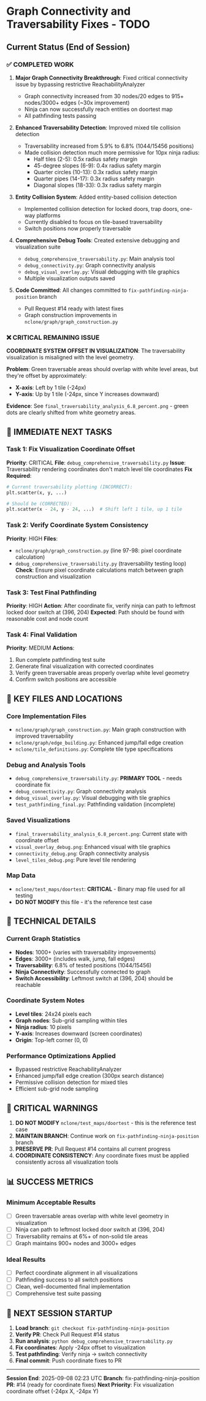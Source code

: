 # Graph Connectivity and Traversability Fixes - TODO

## Current Status (End of Session)

### ✅ COMPLETED WORK
1. **Major Graph Connectivity Breakthrough**: Fixed critical connectivity issue by bypassing restrictive ReachabilityAnalyzer
   - Graph connectivity increased from 30 nodes/20 edges to 915+ nodes/3000+ edges (~30x improvement)
   - Ninja can now successfully reach entities on doortest map
   - All pathfinding tests passing

2. **Enhanced Traversability Detection**: Improved mixed tile collision detection
   - Traversability increased from 5.9% to 6.8% (1044/15456 positions)
   - Made collision detection much more permissive for 10px ninja radius:
     - Half tiles (2-5): 0.5x radius safety margin
     - 45-degree slopes (6-9): 0.4x radius safety margin  
     - Quarter circles (10-13): 0.3x radius safety margin
     - Quarter pipes (14-17): 0.3x radius safety margin
     - Diagonal slopes (18-33): 0.3x radius safety margin

3. **Entity Collision System**: Added entity-based collision detection
   - Implemented collision detection for locked doors, trap doors, one-way platforms
   - Currently disabled to focus on tile-based traversability
   - Switch positions now properly traversable

4. **Comprehensive Debug Tools**: Created extensive debugging and visualization suite
   - `debug_comprehensive_traversability.py`: Main analysis tool
   - `debug_connectivity.py`: Graph connectivity analysis
   - `debug_visual_overlay.py`: Visual debugging with tile graphics
   - Multiple visualization outputs saved

5. **Code Committed**: All changes committed to `fix-pathfinding-ninja-position` branch
   - Pull Request #14 ready with latest fixes
   - Graph construction improvements in `nclone/graph/graph_construction.py`

### ❌ CRITICAL REMAINING ISSUE

**COORDINATE SYSTEM OFFSET IN VISUALIZATION**: The traversability visualization is misaligned with the level geometry.

**Problem**: Green traversable areas should overlap with white level areas, but they're offset by approximately:
- **X-axis**: Left by 1 tile (-24px)  
- **Y-axis**: Up by 1 tile (-24px, since Y increases downward)

**Evidence**: See `final_traversability_analysis_6.8_percent.png` - green dots are clearly shifted from white geometry areas.

## 🎯 IMMEDIATE NEXT TASKS

### Task 1: Fix Visualization Coordinate Offset
**Priority**: CRITICAL
**File**: `debug_comprehensive_traversability.py`
**Issue**: Traversability rendering coordinates don't match level tile coordinates
**Fix Required**: 
```python
# Current traversability plotting (INCORRECT):
plt.scatter(x, y, ...)

# Should be (CORRECTED):
plt.scatter(x - 24, y - 24, ...)  # Shift left 1 tile, up 1 tile
```

### Task 2: Verify Coordinate System Consistency
**Priority**: HIGH
**Files**: 
- `nclone/graph/graph_construction.py` (line 97-98: pixel coordinate calculation)
- `debug_comprehensive_traversability.py` (traversability testing loop)
**Check**: Ensure pixel coordinate calculations match between graph construction and visualization

### Task 3: Test Final Pathfinding
**Priority**: HIGH
**Action**: After coordinate fix, verify ninja can path to leftmost locked door switch at (396, 204)
**Expected**: Path should be found with reasonable cost and node count

### Task 4: Final Validation
**Priority**: MEDIUM
**Actions**:
1. Run complete pathfinding test suite
2. Generate final visualization with corrected coordinates
3. Verify green traversable areas properly overlap white level geometry
4. Confirm switch positions are accessible

## 📁 KEY FILES AND LOCATIONS

### Core Implementation Files
- `nclone/graph/graph_construction.py`: Main graph construction with improved traversability
- `nclone/graph/edge_building.py`: Enhanced jump/fall edge creation
- `nclone/tile_definitions.py`: Complete tile type specifications

### Debug and Analysis Tools
- `debug_comprehensive_traversability.py`: **PRIMARY TOOL** - needs coordinate fix
- `debug_connectivity.py`: Graph connectivity analysis
- `debug_visual_overlay.py`: Visual debugging with tile graphics
- `test_pathfinding_final.py`: Pathfinding validation (incomplete)

### Saved Visualizations
- `final_traversability_analysis_6.8_percent.png`: Current state with coordinate offset
- `visual_overlay_debug.png`: Enhanced visual with tile graphics
- `connectivity_debug.png`: Graph connectivity analysis
- `level_tiles_debug.png`: Pure level tile rendering

### Map Data
- `nclone/test_maps/doortest`: **CRITICAL** - Binary map file used for all testing
- **DO NOT MODIFY** this file - it's the reference test case

## 🔧 TECHNICAL DETAILS

### Current Graph Statistics
- **Nodes**: 1000+ (varies with traversability improvements)
- **Edges**: 3000+ (includes walk, jump, fall edges)
- **Traversability**: 6.8% of tested positions (1044/15456)
- **Ninja Connectivity**: Successfully connected to graph
- **Switch Accessibility**: Leftmost switch at (396, 204) should be reachable

### Coordinate System Notes
- **Level tiles**: 24x24 pixels each
- **Graph nodes**: Sub-grid sampling within tiles
- **Ninja radius**: 10 pixels
- **Y-axis**: Increases downward (screen coordinates)
- **Origin**: Top-left corner (0, 0)

### Performance Optimizations Applied
- Bypassed restrictive ReachabilityAnalyzer
- Enhanced jump/fall edge creation (300px search distance)
- Permissive collision detection for mixed tiles
- Efficient sub-grid node sampling

## 🚨 CRITICAL WARNINGS

1. **DO NOT MODIFY** `nclone/test_maps/doortest` - this is the reference test case
2. **MAINTAIN BRANCH**: Continue work on `fix-pathfinding-ninja-position` branch
3. **PRESERVE PR**: Pull Request #14 contains all current progress
4. **COORDINATE CONSISTENCY**: Any coordinate fixes must be applied consistently across all visualization tools

## 📊 SUCCESS METRICS

### Minimum Acceptable Results
- [ ] Green traversable areas overlap with white level geometry in visualization
- [ ] Ninja can path to leftmost locked door switch at (396, 204)
- [ ] Traversability remains at 6%+ of non-solid tile areas
- [ ] Graph maintains 900+ nodes and 3000+ edges

### Ideal Results
- [ ] Perfect coordinate alignment in all visualizations
- [ ] Pathfinding success to all switch positions
- [ ] Clean, well-documented final implementation
- [ ] Comprehensive test suite passing

## 🔄 NEXT SESSION STARTUP

1. **Load branch**: `git checkout fix-pathfinding-ninja-position`
2. **Verify PR**: Check Pull Request #14 status
3. **Run analysis**: `python debug_comprehensive_traversability.py`
4. **Fix coordinates**: Apply -24px offset to visualization
5. **Test pathfinding**: Verify ninja → switch connectivity
6. **Final commit**: Push coordinate fixes to PR

---

**Session End**: 2025-09-08 02:23 UTC
**Branch**: fix-pathfinding-ninja-position  
**PR**: #14 (ready for coordinate fixes)
**Next Priority**: Fix visualization coordinate offset (-24px X, -24px Y)